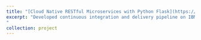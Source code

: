 ```yaml
---
title: "[Cloud Native RESTful Microservices with Python Flask](https://github.com/NYU-DevOps-Spring2018-Orders/orders)"
excerpt: "Developed continuous integration and delivery pipeline on IBM Cloud using Vagrant, Docker, Github, Zenhub, and TravisCI.<br/> Implemented test and behavior driven development using Nosetests, Codecov, and Behave to facilitate automated testing.<br/> Maintained product backlog, user stories, sprint meetings and release schedules.
"
collection: project
---
```


